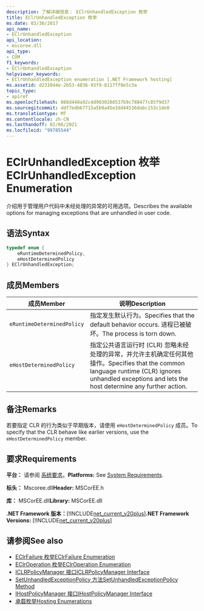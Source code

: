 ```yaml
---
description: 了解详细信息： EClrUnhandledException 枚举
title: EClrUnhandledException 枚举
ms.date: 03/30/2017
api_name:
- EClrUnhandledException
api_location:
- mscoree.dll
api_type:
- COM
f1_keywords:
- EClrUnhandledException
helpviewer_keywords:
- EClrUnhandledException enumeration [.NET Framework hosting]
ms.assetid: d231044e-2b53-4836-93f9-8117ff0e5c3a
topic_type:
- apiref
ms.openlocfilehash: 088d448a92c4d9030208537b9c788477c85f9d37
ms.sourcegitcommit: ddf7edb67715a5b9a45e3dd44536dabc153c1de0
ms.translationtype: MT
ms.contentlocale: zh-CN
ms.lasthandoff: 02/06/2021
ms.locfileid: "99785544"
---
```

# <a name="eclrunhandledexception-enumeration"></a><span data-ttu-id="b3d81-103">EClrUnhandledException 枚举</span><span class="sxs-lookup"><span data-stu-id="b3d81-103">EClrUnhandledException Enumeration</span></span>

<span data-ttu-id="b3d81-104">介绍用于管理用户代码中未经处理的异常的可用选项。</span><span class="sxs-lookup"><span data-stu-id="b3d81-104">Describes the available options for managing exceptions that are unhandled in user code.</span></span>  
  
## <a name="syntax"></a><span data-ttu-id="b3d81-105">语法</span><span class="sxs-lookup"><span data-stu-id="b3d81-105">Syntax</span></span>  
  
```cpp  
typedef enum {  
    eRuntimeDeterminedPolicy,  
    eHostDeterminedPolicy  
} EClrUnhandledException;  
```  
  
## <a name="members"></a><span data-ttu-id="b3d81-106">成员</span><span class="sxs-lookup"><span data-stu-id="b3d81-106">Members</span></span>  
  
|<span data-ttu-id="b3d81-107">成员</span><span class="sxs-lookup"><span data-stu-id="b3d81-107">Member</span></span>|<span data-ttu-id="b3d81-108">说明</span><span class="sxs-lookup"><span data-stu-id="b3d81-108">Description</span></span>|  
|------------|-----------------|  
|`eRuntimeDeterminedPolicy`|<span data-ttu-id="b3d81-109">指定发生默认行为。</span><span class="sxs-lookup"><span data-stu-id="b3d81-109">Specifies that the default behavior occurs.</span></span> <span data-ttu-id="b3d81-110">进程已被破坏。</span><span class="sxs-lookup"><span data-stu-id="b3d81-110">The process is torn down.</span></span>|  
|`eHostDeterminedPolicy`|<span data-ttu-id="b3d81-111">指定公共语言运行时 (CLR) 忽略未经处理的异常，并允许主机确定任何其他操作。</span><span class="sxs-lookup"><span data-stu-id="b3d81-111">Specifies that the common language runtime (CLR) ignores unhandled exceptions and lets the host determine any further action.</span></span>|  
  
## <a name="remarks"></a><span data-ttu-id="b3d81-112">备注</span><span class="sxs-lookup"><span data-stu-id="b3d81-112">Remarks</span></span>  

 <span data-ttu-id="b3d81-113">若要指定 CLR 的行为类似于早期版本，请使用 `eHostDeterminedPolicy` 成员。</span><span class="sxs-lookup"><span data-stu-id="b3d81-113">To specify that the CLR behave like earlier versions, use the `eHostDeterminedPolicy` member.</span></span>  
  
## <a name="requirements"></a><span data-ttu-id="b3d81-114">要求</span><span class="sxs-lookup"><span data-stu-id="b3d81-114">Requirements</span></span>  

 <span data-ttu-id="b3d81-115">**平台：** 请参阅 [系统要求](../../get-started/system-requirements.md)。</span><span class="sxs-lookup"><span data-stu-id="b3d81-115">**Platforms:** See [System Requirements](../../get-started/system-requirements.md).</span></span>  
  
 <span data-ttu-id="b3d81-116">**标头：** Mscoree.dll</span><span class="sxs-lookup"><span data-stu-id="b3d81-116">**Header:** MSCorEE.h</span></span>  
  
 <span data-ttu-id="b3d81-117">**库：** MSCorEE.dll</span><span class="sxs-lookup"><span data-stu-id="b3d81-117">**Library:** MSCorEE.dll</span></span>  
  
 <span data-ttu-id="b3d81-118">**.NET Framework 版本：**[!INCLUDE[net_current_v20plus](../../../../includes/net-current-v20plus-md.md)]</span><span class="sxs-lookup"><span data-stu-id="b3d81-118">**.NET Framework Versions:** [!INCLUDE[net_current_v20plus](../../../../includes/net-current-v20plus-md.md)]</span></span>  
  
## <a name="see-also"></a><span data-ttu-id="b3d81-119">请参阅</span><span class="sxs-lookup"><span data-stu-id="b3d81-119">See also</span></span>

- [<span data-ttu-id="b3d81-120">EClrFailure 枚举</span><span class="sxs-lookup"><span data-stu-id="b3d81-120">EClrFailure Enumeration</span></span>](eclrfailure-enumeration.md)
- [<span data-ttu-id="b3d81-121">EClrOperation 枚举</span><span class="sxs-lookup"><span data-stu-id="b3d81-121">EClrOperation Enumeration</span></span>](eclroperation-enumeration.md)
- [<span data-ttu-id="b3d81-122">ICLRPolicyManager 接口</span><span class="sxs-lookup"><span data-stu-id="b3d81-122">ICLRPolicyManager Interface</span></span>](iclrpolicymanager-interface.md)
- [<span data-ttu-id="b3d81-123">SetUnhandledExceptionPolicy 方法</span><span class="sxs-lookup"><span data-stu-id="b3d81-123">SetUnhandledExceptionPolicy Method</span></span>](iclrpolicymanager-setunhandledexceptionpolicy-method.md)
- [<span data-ttu-id="b3d81-124">IHostPolicyManager 接口</span><span class="sxs-lookup"><span data-stu-id="b3d81-124">IHostPolicyManager Interface</span></span>](ihostpolicymanager-interface.md)
- [<span data-ttu-id="b3d81-125">承载枚举</span><span class="sxs-lookup"><span data-stu-id="b3d81-125">Hosting Enumerations</span></span>](hosting-enumerations.md)
